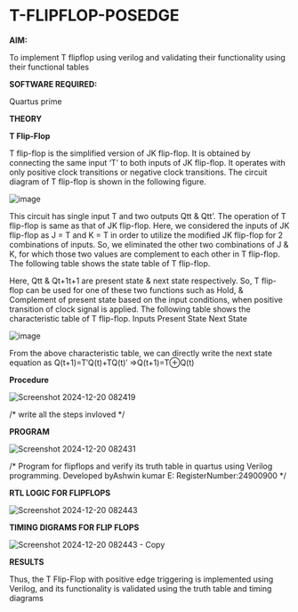 # T-FLIPFLOP-POSEDGE

**AIM:**

To implement  T flipflop using verilog and validating their functionality using their functional tables

**SOFTWARE REQUIRED:**

Quartus prime

**THEORY**

**T Flip-Flop**

T flip-flop is the simplified version of JK flip-flop. It is obtained by connecting the same input ‘T’ to both inputs of JK flip-flop. It operates with only positive clock transitions or negative clock transitions. The circuit diagram of T flip-flop is shown in the following figure.

![image](https://github.com/naavaneetha/T-FLIPFLOP-POSEDGE/assets/154305477/458a68fe-2d08-4a9d-ac4f-7ae0480ce0bd)

 
This circuit has single input T and two outputs Qtt & Qtt’. The operation of T flip-flop is same as that of JK flip-flop. Here, we considered the inputs of JK flip-flop as J = T and K = T in order to utilize the modified JK flip-flop for 2 combinations of inputs. So, we eliminated the other two combinations of J & K, for which those two values are complement to each other in T flip-flop. The following table shows the state table of T flip-flop.

Here, Qtt & Qt+1t+1 are present state & next state respectively. So, T flip-flop can be used for one of these two functions such as Hold, & Complement of present state based on the input conditions, when positive transition of clock signal is applied. The following table shows the characteristic table of T flip-flop. Inputs Present State Next State

![image](https://github.com/naavaneetha/T-FLIPFLOP-POSEDGE/assets/154305477/cdd7fb32-539f-4b66-bb8d-f305a153c886)

 
From the above characteristic table, we can directly write the next state equation as Q(t+1)=T′Q(t)+TQ(t)′ ⇒Q(t+1)=T⊕Q(t)

**Procedure**

![Screenshot 2024-12-20 082419](https://github.com/user-attachments/assets/974c4141-2b8b-47cc-a947-19d43c036ec1)


/* write all the steps invloved */

**PROGRAM**

![Screenshot 2024-12-20 082431](https://github.com/user-attachments/assets/a09b5d0e-6baf-4738-a266-90e1a5060a4d)


/* Program for flipflops and verify its truth table in quartus using Verilog programming. Developed byAshwin kumar E: RegisterNumber:24900900
*/

**RTL LOGIC FOR FLIPFLOPS**

![Screenshot 2024-12-20 082443](https://github.com/user-attachments/assets/624a002c-e7cd-41ad-b99e-9d510844bb63)


**TIMING DIGRAMS FOR FLIP FLOPS**

![Screenshot 2024-12-20 082443 - Copy](https://github.com/user-attachments/assets/2410fa18-2368-4aa3-b4b4-5396a52902c4)


**RESULTS**

 Thus, the T Flip-Flop with positive edge triggering is implemented using Verilog, and its
 functionality is validated using the truth table and timing diagrams
